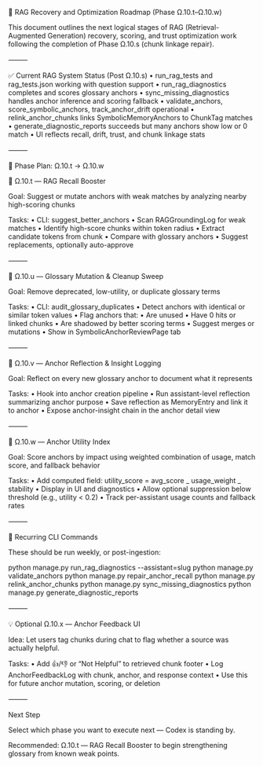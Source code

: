 📘 RAG Recovery and Optimization Roadmap (Phase Ω.10.t–Ω.10.w)

This document outlines the next logical stages of RAG (Retrieval-Augmented Generation) recovery, scoring, and trust optimization work following the completion of Phase Ω.10.s (chunk linkage repair).

⸻

✅ Current RAG System Status (Post Ω.10.s)
• run_rag_tests and rag_tests.json working with question support
• run_rag_diagnostics completes and scores glossary anchors
• sync_missing_diagnostics handles anchor inference and scoring fallback
• validate_anchors, score_symbolic_anchors, track_anchor_drift operational
• relink_anchor_chunks links SymbolicMemoryAnchors to ChunkTag matches
• generate_diagnostic_reports succeeds but many anchors show low or 0 match
• UI reflects recall, drift, trust, and chunk linkage stats

⸻

🧠 Phase Plan: Ω.10.t → Ω.10.w

🔸 Ω.10.t — RAG Recall Booster

Goal: Suggest or mutate anchors with weak matches by analyzing nearby high-scoring chunks

Tasks:
• CLI: suggest_better_anchors
• Scan RAGGroundingLog for weak matches
• Identify high-score chunks within token radius
• Extract candidate tokens from chunk
• Compare with glossary anchors
• Suggest replacements, optionally auto-approve

⸻

🔸 Ω.10.u — Glossary Mutation & Cleanup Sweep

Goal: Remove deprecated, low-utility, or duplicate glossary terms

Tasks:
• CLI: audit_glossary_duplicates
• Detect anchors with identical or similar token values
• Flag anchors that:
• Are unused
• Have 0 hits or linked chunks
• Are shadowed by better scoring terms
• Suggest merges or mutations
• Show in SymbolicAnchorReviewPage tab

⸻

🔸 Ω.10.v — Anchor Reflection & Insight Logging

Goal: Reflect on every new glossary anchor to document what it represents

Tasks:
• Hook into anchor creation pipeline
• Run assistant-level reflection summarizing anchor purpose
• Save reflection as MemoryEntry and link it to anchor
• Expose anchor-insight chain in the anchor detail view

⸻

🔸 Ω.10.w — Anchor Utility Index

Goal: Score anchors by impact using weighted combination of usage, match score, and fallback behavior

Tasks:
• Add computed field: utility_score = avg_score _ usage_weight _ stability
• Display in UI and diagnostics
• Allow optional suppression below threshold (e.g., utility < 0.2)
• Track per-assistant usage counts and fallback rates

⸻

🔁 Recurring CLI Commands

These should be run weekly, or post-ingestion:

python manage.py run_rag_diagnostics --assistant=slug
python manage.py validate_anchors
python manage.py repair_anchor_recall
python manage.py relink_anchor_chunks
python manage.py sync_missing_diagnostics
python manage.py generate_diagnostic_reports

⸻

💡 Optional Ω.10.x — Anchor Feedback UI

Idea: Let users tag chunks during chat to flag whether a source was actually helpful.

Tasks:
• Add 👍/👎 or “Not Helpful” to retrieved chunk footer
• Log AnchorFeedbackLog with chunk, anchor, and response context
• Use this for future anchor mutation, scoring, or deletion

⸻

Next Step

Select which phase you want to execute next — Codex is standing by.

Recommended: Ω.10.t — RAG Recall Booster to begin strengthening glossary from known weak points.
